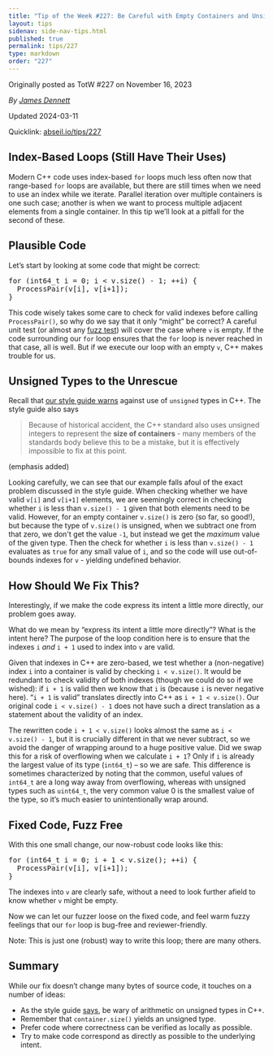 ```yaml
---
title: "Tip of the Week #227: Be Careful with Empty Containers and Unsigned Arithmetic"
layout: tips
sidenav: side-nav-tips.html
published: true
permalink: tips/227
type: markdown
order: "227"
---
```


Originally posted as TotW #227 on November 16, 2023

*By [James Dennett](mailto:jdennett@google.com)*

Updated 2024-03-11

Quicklink: [abseil.io/tips/227](https://abseil.io/tips/227)


## Index-Based Loops (Still Have Their Uses)

Modern C++ code uses index-based `for` loops much less often now that
range-based `for` loops are available, but there are still times when we need to
use an index while we iterate. Parallel iteration over multiple containers is
one such case; another is when we want to process multiple adjacent elements
from a single container. In this tip we’ll look at a pitfall for the second of
these.

## Plausible Code

Let’s start by looking at some code that might be correct:

<pre class="prettyprint lang-cpp bad-code">
for (int64_t i = 0; i &lt; v.size() - 1; ++i) {
  ProcessPair(v[i], v[i+1]);
}
</pre>

This code wisely takes some care to check for valid indexes before calling
`ProcessPair()`, so why do we say that it only “might” be correct? A careful
unit test (or almost any [fuzz test](https://en.wikipedia.org/wiki/Fuzzing))
will cover the case where `v` is empty. If the code surrounding our `for` loop
ensures that the `for` loop is never reached in that case, all is well. But if
we execute our loop with an empty `v`, C++ makes trouble for us.

## Unsigned Types to the Unrescue

Recall that
[our style guide warns](https://google.github.io/styleguide/cppguide.html#on_unsigned_integers)
against use of `unsigned` types in C++. The style guide also says

> Because of historical accident, the C++ standard also uses unsigned integers
> to represent the **size of containers** - many members of the standards body
> believe this to be a mistake, but it is effectively impossible to fix at this
> point.

(emphasis added)

Looking carefully, we can see that our example falls afoul of the exact problem
discussed in the style guide. When checking whether we have valid `v[i]` and
`v[i+1]` elements, we are seemingly correct in checking whether `i` is less than
`v.size() - 1` given that both elements need to be valid. However, for an empty
container `v.size()` is zero (so far, so good!), but because the type of
`v.size()` is unsigned, when we subtract one from that zero, we don't get the
value `-1`, but instead we get the *maximum* value of the given type. Then the
check for whether `i` is less than `v.size() - 1` evaluates as `true` for any
small value of `i`, and so the code will use out-of-bounds indexes for `v` -
yielding undefined behavior.

## How Should We Fix This?

Interestingly, if we make the code express its intent a little more directly,
our problem goes away.

What do we mean by “express its intent a little more directly”? What is the
intent here? The purpose of the loop condition here is to ensure that the
indexes `i` *and* `i + 1` used to index into `v` are valid.

Given that indexes in C++ are zero-based, we test whether a (non-negative) index
`i` into a container is valid by checking `i < v.size()`. It would be redundant
to check validity of both indexes (though we could do so if we wished): if `i +
1` is valid then we know that `i` is (because `i` is never negative here). “`i +
1` is valid” translates directly into C++ as `i + 1 < v.size()`. Our original
code `i < v.size() - 1` does not have such a direct translation as a statement
about the validity of an index.

The rewritten code `i + 1 < v.size()` looks almost the same as `i < v.size() -
1`, but it is crucially different in that we never subtract, so we avoid the
danger of wrapping around to a huge positive value. Did we swap this for a risk
of overflowing when we calculate `i + 1`? Only if `i` is already the largest
value of its type (`int64_t`) – so we are safe. This difference is sometimes
characterized by noting that the common, useful values of `int64_t` are a long
way away from overflowing, whereas with unsigned types such as `uint64_t`, the
very common value 0 is the smallest value of the type, so it’s much easier to
unintentionally wrap around.

## Fixed Code, Fuzz Free

With this one small change, our now-robust code looks like this:

<pre class="prettyprint lang-cpp code">
for (int64_t i = 0; i + 1 &lt; v.size(); ++i) {
  ProcessPair(v[i], v[i+1]);
}
</pre>

The indexes into `v` are clearly safe, without a need to look further afield to
know whether `v` might be empty.

Now we can let our fuzzer loose on the fixed code, and feel warm fuzzy feelings
that our `for` loop is bug-free and reviewer-friendly.

Note: This is just one (robust) way to write this loop; there are many others.

## Summary

While our fix doesn’t change many bytes of source code, it touches on a number
of ideas:

*   As the style guide
    [says](https://google.github.io/styleguide/cppguide.html#on_unsigned_integers),
    be wary of arithmetic on unsigned types in C++.
*   Remember that `container.size()` yields an unsigned type.
*   Prefer code where correctness can be verified as locally as possible.
*   Try to make code correspond as directly as possible to the underlying
    intent.
